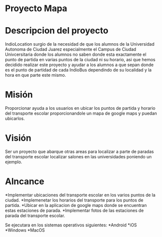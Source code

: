 # Proyecto Mapa

# Descripcion del proyecto

IndioLocation surgio de la necesidad de que los alumnos de la Universidad Autonoma de Ciudad Juarez especialmente el Campus de Ciudad Univcersitaria donde los alumnos no saben donde esta exactamente el punto de partida en varias puntos de la ciudad ni su horario, asi que hemos decidido realizar este proyecto y ayudar a los alumnos a que sepan donde es el punto de partidad de cada IndioBus dependindo de su localidad y la hora en que parte este mismo.

# Misión

Proporcionar ayuda a los usuarios en ubicar los puntos de partida y horario del transporte escolar proporcionandole un mapa de google maps y puedan ubicarlos. 

# Visión

Ser un proyecto que abarque otras areas para localizar a parte de paradas del transporte escolar localizar salones en las universidades poniendo un ejemplo.

# Alncance 

*Implementar ubicaciones del transporte escolar en los varios puntos de la ciudad.
*Implemenetar los horarios del transporte para los puntos de partida.
*Ubicar en la aplicacion de google maps donde se encuentran estas estaciones de parada.
*Implementar fotos de las estaciones de parada del transporte escolar.

Se ejecutara en los sistemas operativos siguientes:
 *Android
 *iOS
 *Windows
 *MacOS
 
